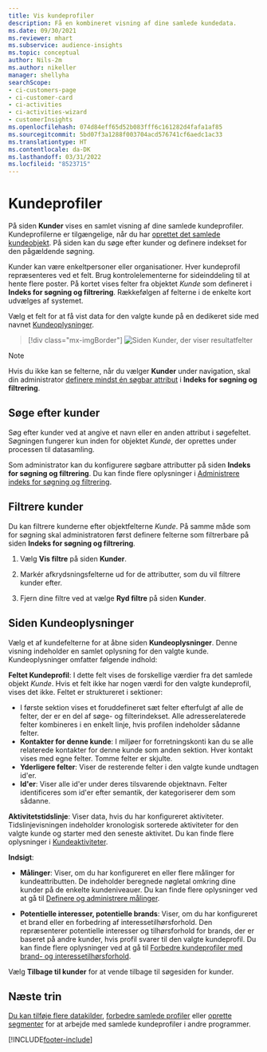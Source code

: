 ```yaml
---
title: Vis kundeprofiler
description: Få en kombineret visning af dine samlede kundedata.
ms.date: 09/30/2021
ms.reviewer: mhart
ms.subservice: audience-insights
ms.topic: conceptual
author: Nils-2m
ms.author: nikeller
manager: shellyha
searchScope:
- ci-customers-page
- ci-customer-card
- ci-activities
- ci-activities-wizard
- customerInsights
ms.openlocfilehash: 074d84eff65d52b083fff6c161282d4fafa1af85
ms.sourcegitcommit: 5bd07f3a1288f003704acd576741cf6aedc1ac33
ms.translationtype: HT
ms.contentlocale: da-DK
ms.lasthandoff: 03/31/2022
ms.locfileid: "8523715"
---
```

# <a name="customer-profiles"></a>Kundeprofiler

På siden **Kunder** vises en samlet visning af dine samlede kundeprofiler. Kundeprofilerne er tilgængelige, når du har [oprettet det samlede kundeobjekt](data-unification.md). På siden kan du søge efter kunder og definere indekset for den pågældende søgning.

Kunder kan være enkeltpersoner eller organisationer. Hver kundeprofil repræsenteres ved et felt. Brug kontrolelementerne for sideinddeling til at hente flere poster. På kortet vises felter fra objektet *Kunde* som defineret i **Indeks for søgning og filtrering**. Rækkefølgen af felterne i de enkelte kort udvælges af systemet.

Vælg et felt for at få vist data for den valgte kunde på en dedikeret side med navnet [Kundeoplysninger](customer-profiles.md#customer-details-page).

> [!div class="mx-imgBorder"] 
> ![Siden Kunder, der viser resultatfelter](media/customers-page-result-tiles-B2C.png "Siden Kunder, der viser resultatfelter")

> [!NOTE]
> Hvis du ikke kan se felterne, når du vælger **Kunder** under navigation, skal din administrator [definere mindst én søgbar attribut](search-filter-index.md) i **Indeks for søgning og filtrering**.

## <a name="search-for-customers"></a>Søge efter kunder

Søg efter kunder ved at angive et navn eller en anden attribut i søgefeltet. Søgningen fungerer kun inden for objektet _Kunde_, der oprettes under processen til datasamling.

Som administrator kan du konfigurere søgbare attributter på siden **Indeks for søgning og filtrering**. Du kan finde flere oplysninger i [Administrere indeks for søgning og filtrering](search-filter-index.md).

## <a name="filter-customers"></a>Filtrere kunder

Du kan filtrere kunderne efter objektfelterne _Kunde_. På samme måde som for søgning skal administratoren først definere felterne som filtrerbare på siden **Indeks for søgning og filtrering**.

1. Vælg **Vis filtre** på siden **Kunder**.

1. Markér afkrydsningsfelterne ud for de attributter, som du vil filtrere kunder efter.

1. Fjern dine filtre ved at vælge **Ryd filtre** på siden **Kunder**.

## <a name="customer-details-page"></a>Siden Kundeoplysninger

Vælg et af kundefelterne for at åbne siden **Kundeoplysninger**. Denne visning indeholder en samlet oplysning for den valgte kunde. Kundeoplysninger omfatter følgende indhold:

**Feltet Kundeprofil**: I dette felt vises de forskellige værdier fra det samlede objekt _Kunde_. Hvis et felt ikke har nogen værdi for den valgte kundeprofil, vises det ikke. Feltet er struktureret i sektioner:  
  - I første sektion vises et foruddefineret sæt felter efterfulgt af alle de felter, der er en del af søge- og filterindekset. Alle adresserelaterede felter kombineres i en enkelt linje, hvis profilen indeholder sådanne felter. 
  - **Kontakter for denne kunde**: I miljøer for forretningskonti kan du se alle relaterede kontakter for denne kunde som anden sektion. Hver kontakt vises med egne felter. Tomme felter er skjulte.
  - **Yderligere felter**: Viser de resterende felter i den valgte kunde undtagen id'er. 
  - **Id'er**: Viser alle id'er under deres tilsvarende objektnavn. Felter identificeres som id'er efter semantik, der kategoriserer dem som sådanne.

**Aktivitetstidslinje**: Viser data, hvis du har konfigureret aktiviteter. Tidslinjevisningen indeholder kronologisk sorterede aktiviteter for den valgte kunde og starter med den seneste aktivitet. Du kan finde flere oplysninger i [Kundeaktiviteter](activities.md).

**Indsigt**:  
  - **Målinger**: Viser, om du har konfigureret en eller flere målinger for kundeattributten. De indeholder beregnede nøgletal omkring dine kunder på de enkelte kundeniveauer. Du kan finde flere oplysninger ved at gå til [Definere og administrere målinger](measures.md).

  - **Potentielle interesser, potentielle brands**: Viser, om du har konfigureret et brand eller en forbedring af interessetilhørsforhold. Den repræsenterer potentielle interesser og tilhørsforhold for brands, der er baseret på andre kunder, hvis profil svarer til den valgte kundeprofil. Du kan finde flere oplysninger ved at gå til [Forbedre kundeprofiler med brand- og interessetilhørsforhold](enrichment-microsoft.md).

Vælg **Tilbage til kunder** for at vende tilbage til søgesiden for kunder.

## <a name="next-steps"></a>Næste trin

[Du kan tilføje flere datakilder](data-sources.md), [forbedre samlede profiler](enrichment-hub.md) eller [oprette segmenter](segments.md) for at arbejde med samlede kundeprofiler i andre programmer.


[!INCLUDE[footer-include](../includes/footer-banner.md)]
